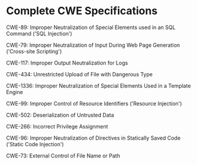 

# Complete CWE Specifications

CWE-89: Improper Neutralization of Special Elements used in an SQL Command ('SQL Injection')

CWE-79: Improper Neutralization of Input During Web Page Generation ('Cross-site Scripting')

CWE-117: Improper Output Neutralization for Logs

CWE-434: Unrestricted Upload of File with Dangerous Type

CWE-1336: Improper Neutralization of Special Elements Used in a Template Engine

CWE-99: Improper Control of Resource Identifiers ('Resource Injection')

CWE-502: Deserialization of Untrusted Data

CWE-266: Incorrect Privilege Assignment

CWE-96: Improper Neutralization of Directives in Statically Saved Code ('Static Code Injection')

CWE-73: External Control of File Name or Path